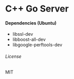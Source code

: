 # C++ Go Server

#### Dependencies (Ubuntu)
 - libssl-dev
 - libboost-all-dev
 - libgoogle-perftools-dev

###### License
MIT